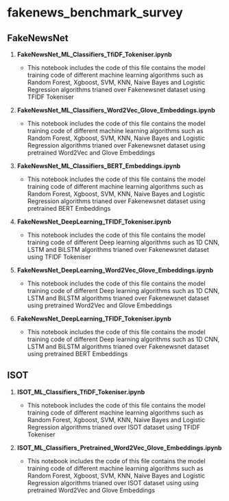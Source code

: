 # fakenews_benchmark_survey

FakeNewsNet 
-------------
1. <b>FakeNewsNet_ML_Classifiers_TfiDF_Tokeniser.ipynb</b>
      -  This notebook includes the code of this file contains the model training code of different machine learning algorithms such as Random Forest, Xgboost, SVM, KNN, Naive Bayes and Logistic Regression algorithms trianed over Fakenewsnet dataset using TFIDF Tokeniser
      
2. <b>FakeNewsNet_ML_Classifiers_Word2Vec_Glove_Embeddings.ipynb</b> 
      - This notebook includes the code of this file contains the model training code of different machine learning algorithms such as Random Forest, Xgboost, SVM, KNN, Naive Bayes and Logistic Regression algorithms trianed over Fakenewsnet dataset using pretrained Word2Vec and Glove Embeddings

3. <b>FakeNewsNet_ML_Classifiers_BERT_Embeddings.ipynb</b> 
      - This notebook includes the code of this file contains the model training code of different machine learning algorithms such as Random Forest, Xgboost, SVM, KNN, Naive Bayes and Logistic Regression algorithms trianed over Fakenewsnet dataset using pretrained BERT Embeddings
     
4. <b>FakeNewsNet_DeepLearning_TFIDF_Tokeniser.ipynb</b> 
      - This notebook includes the code of this file contains the model training code of different Deep learning algorithms such as 1D CNN, LSTM and BiLSTM algorithms trianed over Fakenewsnet dataset using TFIDF Tokeniser
      
5. <b>FakeNewsNet_DeepLearning_Word2Vec_Glove_Embeddings.ipynb</b> 
      - This notebook includes the code of this file contains the model training code of different Deep learning algorithms such as 1D CNN, LSTM and BiLSTM algorithms trianed over Fakenewsnet dataset using pretrained Word2Vec and Glove Embeddings
      
6. <b>FakeNewsNet_DeepLearning_TFIDF_Tokeniser.ipynb</b> 
      - This notebook includes the code of this file contains the model training code of different Deep learning algorithms such as 1D CNN, LSTM and BiLSTM algorithms trianed over Fakenewsnet dataset using pretrained BERT Embeddings

ISOT
----

1. <b>ISOT_ML_Classifiers_TfiDF_Tokeniser.ipynb</b> 
      - This notebook includes the code of this file contains the model training code of different machine learning algorithms such as Random Forest, Xgboost, SVM, KNN, Naive Bayes and Logistic Regression algorithms trianed over ISOT dataset using TFIDF Tokeniser

2. <b>ISOT_ML_Classifiers_Pretrained_Word2Vec_Glove_Embeddings.ipynb</b> 
      - This notebook includes the code of this file contains the model training code of different machine learning algorithms such as Random Forest, Xgboost, SVM, KNN, Naive Bayes and Logistic Regression algorithms trianed over ISOT dataset using using pretrained Word2Vec and Glove Embeddings
